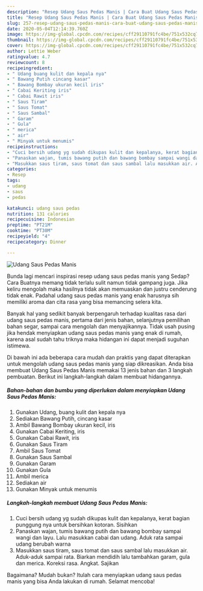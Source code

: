 ```yaml
---
description: "Resep Udang Saus Pedas Manis | Cara Buat Udang Saus Pedas Manis Yang Enak Banget"
title: "Resep Udang Saus Pedas Manis | Cara Buat Udang Saus Pedas Manis Yang Enak Banget"
slug: 257-resep-udang-saus-pedas-manis-cara-buat-udang-saus-pedas-manis-yang-enak-banget
date: 2020-05-04T12:14:39.760Z
image: https://img-global.cpcdn.com/recipes/cff29110791fc4be/751x532cq70/udang-saus-pedas-manis-foto-resep-utama.jpg
thumbnail: https://img-global.cpcdn.com/recipes/cff29110791fc4be/751x532cq70/udang-saus-pedas-manis-foto-resep-utama.jpg
cover: https://img-global.cpcdn.com/recipes/cff29110791fc4be/751x532cq70/udang-saus-pedas-manis-foto-resep-utama.jpg
author: Lettie Weber
ratingvalue: 4.7
reviewcount: 8
recipeingredient:
- " Udang buang kulit dan kepala nya"
- " Bawang Putih cincang kasar"
- " Bawang Bombay ukuran kecil iris"
- " Cabai Keriting iris"
- " Cabai Rawit iris"
- " Saus Tiram"
- " Saus Tomat"
- " Saus Sambal"
- " Garam"
- " Gula"
- " merica"
- " air"
- " Minyak untuk menumis"
recipeinstructions:
- "Cuci bersih udang yg sudah dikupas kulit dan kepalanya, kerat bagian punggung nya untuk bersihkan kotoran. Sisihkan"
- "Panaskan wajan, tumis bawang putih dan bawang bombay sampai wangi dan layu. Lalu masukkan cabai dan udang. Aduk rata sampai udang berubah warna"
- "Masukkan saus tiram, saus tomat dan saus sambal lalu masukkan air. Aduk-aduk sampai rata. Biarkan mendidih lalu tambahkan garam, gula dan merica. Koreksi rasa. Angkat. Sajikan"
categories:
- Resep
tags:
- udang
- saus
- pedas

katakunci: udang saus pedas 
nutrition: 131 calories
recipecuisine: Indonesian
preptime: "PT21M"
cooktime: "PT30M"
recipeyield: "4"
recipecategory: Dinner

---
```



![Udang Saus Pedas Manis](https://img-global.cpcdn.com/recipes/cff29110791fc4be/751x532cq70/udang-saus-pedas-manis-foto-resep-utama.jpg)

Bunda lagi mencari inspirasi resep udang saus pedas manis yang Sedap? Cara Buatnya memang tidak terlalu sulit namun tidak gampang juga. Jika keliru mengolah maka hasilnya tidak akan memuaskan dan justru cenderung tidak enak. Padahal udang saus pedas manis yang enak harusnya sih memiliki aroma dan cita rasa yang bisa memancing selera kita.

Banyak hal yang sedikit banyak berpengaruh terhadap kualitas rasa dari udang saus pedas manis, pertama dari jenis bahan, selanjutnya pemilihan bahan segar, sampai cara mengolah dan menyajikannya. Tidak usah pusing jika hendak menyiapkan udang saus pedas manis yang enak di rumah, karena asal sudah tahu triknya maka hidangan ini dapat menjadi suguhan istimewa.




Di bawah ini ada beberapa cara mudah dan praktis yang dapat diterapkan untuk mengolah udang saus pedas manis yang siap dikreasikan. Anda bisa membuat Udang Saus Pedas Manis memakai 13 jenis bahan dan 3 langkah pembuatan. Berikut ini langkah-langkah dalam membuat hidangannya.

<!--inarticleads1-->

##### Bahan-bahan dan bumbu yang diperlukan dalam menyiapkan Udang Saus Pedas Manis:

1. Gunakan  Udang, buang kulit dan kepala nya
1. Sediakan  Bawang Putih, cincang kasar
1. Ambil  Bawang Bombay ukuran kecil, iris
1. Gunakan  Cabai Keriting, iris
1. Gunakan  Cabai Rawit, iris
1. Gunakan  Saus Tiram
1. Ambil  Saus Tomat
1. Gunakan  Saus Sambal
1. Gunakan  Garam
1. Gunakan  Gula
1. Ambil  merica
1. Sediakan  air
1. Gunakan  Minyak untuk menumis




<!--inarticleads2-->

##### Langkah-langkah membuat Udang Saus Pedas Manis:

1. Cuci bersih udang yg sudah dikupas kulit dan kepalanya, kerat bagian punggung nya untuk bersihkan kotoran. Sisihkan
1. Panaskan wajan, tumis bawang putih dan bawang bombay sampai wangi dan layu. Lalu masukkan cabai dan udang. Aduk rata sampai udang berubah warna
1. Masukkan saus tiram, saus tomat dan saus sambal lalu masukkan air. Aduk-aduk sampai rata. Biarkan mendidih lalu tambahkan garam, gula dan merica. Koreksi rasa. Angkat. Sajikan




Bagaimana? Mudah bukan? Itulah cara menyiapkan udang saus pedas manis yang bisa Anda lakukan di rumah. Selamat mencoba!
